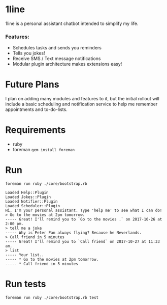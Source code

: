 # 1line

1line is a personal assistant chatbot intended to simplify my life.

### Features:
* Schedules tasks and sends you reminders
* Tells you jokes!
* Receive SMS / Text message notifications
* Modular plugin architecture makes extensions easy!


# Future Plans

I plan on adding many modules and features to it, but the initial rollout will include a basic scheduling and notification service to help me remember appointments and to-do-lists.

# Requirements
* ruby
* foreman `gem install foreman`

# Run
`foreman run ruby ./core/bootstrap.rb`

```
Loaded Help::Plugin
Loaded Jokes::Plugin
Loaded Notifier::Plugin
Loaded Scheduler::Plugin
Hi, I'm your personal assistant. Type 'help me' to see what I can do!
> Go to the movies at 2pm tomorrow.
----- Great! I'll remind you to `Go to the movies .` on 2017-10-26 at 2:00 pm.
> tell me a joke
----- Why is Peter Pan always flying? Because he Neverlands.
> Call friend in 5 minutes
----- Great! I'll remind you to `Call friend` on 2017-10-27 at 11:33 am.
> list
----- Your list..
----- * Go to the movies at 2pm tomorrow.
----- * Call friend in 5 minutes
```

# Run tests
`foreman run ruby ./core/bootstrap.rb test`
